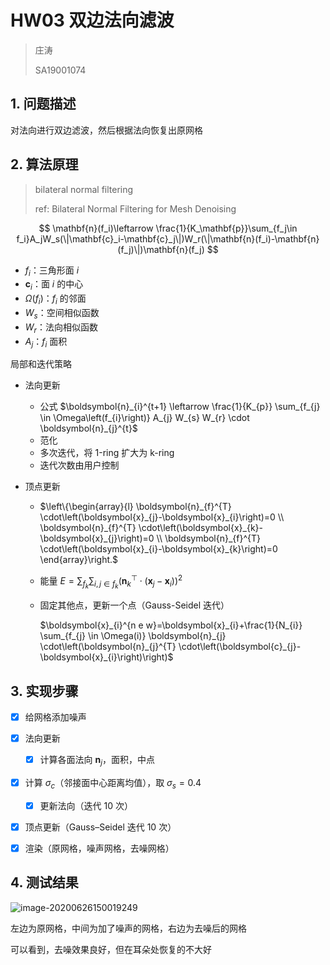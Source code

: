 # HW03 双边法向滤波

> 庄涛
>
> SA19001074

## 1. 问题描述

对法向进行双边滤波，然后根据法向恢复出原网格

## 2. 算法原理

> bilateral normal filtering
>
> ref: Bilateral Normal Filtering for Mesh Denoising

$$
\mathbf{n}(f_i)\leftarrow \frac{1}{K_\mathbf{p}}\sum_{f_j\in f_i}A_jW_s(\|\mathbf{c}_i-\mathbf{c}_j\|)W_r(\|\mathbf{n}(f_i)-\mathbf{n}(f_j)\|)\mathbf{n}(f_j)
$$

- $f_i$：三角形面 $i$ 
- $\mathbf{c}_i$：面 $i$ 的中心
- $\Omega(f_i)$：$f_i$ 的邻面
- $W_s$：空间相似函数
- $W_r$：法向相似函数
- $A_j$：$f_i$ 面积

局部和迭代策略

- 法向更新

  - 公式 $\boldsymbol{n}_{i}^{t+1} \leftarrow \frac{1}{K_{p}} \sum_{f_{j} \in \Omega\left(f_{i}\right)} A_{j} W_{s} W_{r} \cdot \boldsymbol{n}_{j}^{t}$ 
  - 范化
  - 多次迭代，将 1-ring 扩大为 k-ring
  - 迭代次数由用户控制

- 顶点更新
  
  -  $\left\{\begin{array}{l}
    \boldsymbol{n}_{f}^{T} \cdot\left(\boldsymbol{x}_{j}-\boldsymbol{x}_{i}\right)=0 \\
    \boldsymbol{n}_{f}^{T} \cdot\left(\boldsymbol{x}_{k}-\boldsymbol{x}_{j}\right)=0 \\
  \boldsymbol{n}_{f}^{T} \cdot\left(\boldsymbol{x}_{i}-\boldsymbol{x}_{k}\right)=0
    \end{array}\right.$ 
  - 能量 $E=\sum_{f_{k}} \sum_{i, j \in f_{k}}\left(\boldsymbol{n}_{k}^{\top} \cdot\left(\boldsymbol{x}_{j}-\boldsymbol{x}_{i}\right)\right)^{2}$ 
  - 固定其他点，更新一个点（Gauss-Seidel 迭代）
  
    $\boldsymbol{x}_{i}^{n e w}=\boldsymbol{x}_{i}+\frac{1}{N_{i}} \sum_{f_{j} \in \Omega(i)} \boldsymbol{n}_{j} \cdot\left(\boldsymbol{n}_{j}^{T} \cdot\left(\boldsymbol{c}_{j}-\boldsymbol{x}_{i}\right)\right)$ 

## 3. 实现步骤

- [x] 给网格添加噪声

- [x] 法向更新

  - [x] 计算各面法向 $\mathbf{n}_j$，面积，中点
- [x] 计算 $\sigma_c$（邻接面中心距离均值），取 $\sigma_s=0.4$ 
  - [x] 更新法向（迭代 10 次）
  
- [x] 顶点更新（Gauss–Seidel  迭代 10 次）

- [x] 渲染（原网格，噪声网格，去噪网格）

## 4. 测试结果

![image-20200626150019249](assets/README/image-20200626150019249.png)

左边为原网格，中间为加了噪声的网格，右边为去噪后的网格

可以看到，去噪效果良好，但在耳朵处恢复的不大好

